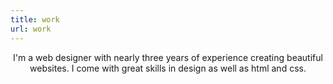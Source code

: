 ```yaml
---
title: work
url: work
---
```


<div align="center">
	<p>
        I'm a web designer with nearly three years of experience creating beautiful websites. I come with great skills in design as well as html and css.
	</p>
</div>

